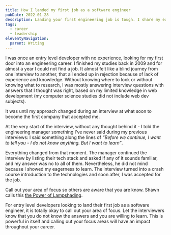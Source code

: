 ```yaml
---
title: How I landed my first job as a software engineer
pubDate: 2022-01-28
description: Landing your first engineering job is tough. I share my experience and the lesson I learnt that has helped throughout my career.
tags:
  - career
  - leadership
eleventyNavigation:
  parent: Writing
---
```


I was once an entry level developer with no experience, looking for my first door into an engineering career. I finished my studies back in 2009 and for almost a year I could not find a job. It almost felt like a blind journey from one interview to another, that all ended up in rejection because of lack of experience and knowledge. Without knowing where to look or without knowing what to research, I was mostly answering interview questions with answers that I thought was right, based on my limited knowledge in web development (my computer science studies did not include web dev subjects).

It was until my approach changed during an interview at what soon to become the first company that accepted me.

At the very start of the interview, without any thought behind it - I told the engineering manager something I’ve never said during my previous interviews: I said something along the lines of _“Before we continue, I want to tell you - I do not know anything. But I want to learn”_.

Everything changed from that moment. The manager continued the interview by listing their tech stack and asked if any of it sounds familiar, and my answer was no to all of them. Nevertheless, he did not mind because I showed my eagerness to learn. The interview turned into a crash course introduction to the technologies and soon after, I was accepted for the job.

Call out your area of focus so others are aware that you are know. Shawn calls this [the Power of Lampshading](https://www.swyx.io/lampshading/).

For entry level developers looking to land their first job as a software engineer, it is totally okay to call out your area of focus. Let the interviewers know that you do not know the answers and you are willing to learn. This is powerful in itself and calling out your focus areas will have an impact throughout your career.
